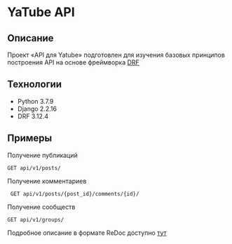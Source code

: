 # YaTube API

## Описание
Проект «API для Yatube» подготовлен для изучения базовых принципов построения 
API на основе фреймворка [DRF]

## Технологии
- Python 3.7.9
- Django 2.2.16
- DRF 3.12.4

## Примеры
 
Получение публикаций

```
GET api/v1/posts/
```

Получение комментариев

```
 GET api/v1/posts/{post_id}/comments/{id}/
```

Получение сообществ

```
GET api/v1/groups/
```

Подробное описание в формате ReDoc доступно [тут] 

[DRF]: <https://www.django-rest-framework.org/>
[тут]: <http://127.0.0.1:8000/redoc/>
